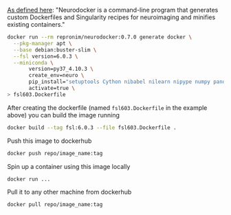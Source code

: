 
[As defined here](https://github.com/ReproNim/neurodocker): "Neurodocker is a command-line program that generates custom Dockerfiles and Singularity recipes for neuroimaging and minifies existing containers."


```sh
docker run --rm repronim/neurodocker:0.7.0 generate docker \
  --pkg-manager apt \
  --base debian:buster-slim \
  --fsl version=6.0.3 \
  --miniconda \
       version=py37_4.10.3 \
       create_env=neuro \
       pip_install="setuptools Cython nibabel nilearn nipype numpy pandas scipy" \
       activate=true \
> fsl603.Dockerfile
```

After creating the dockerfile (named `fsl603.Dockerfile` in the example above) you can build the image running

```sh
docker build --tag fsl:6.0.3 --file fsl603.Dockerfile .
```

Push this image to dockerhub

```sh
docker push repo/image_name:tag
```

Spin up a container using this image locally

```sh
docker run ...
```

Pull it to any other machine from dockerhub

```sh
docker pull repo/image_name:tag
```

